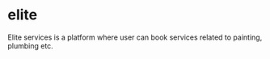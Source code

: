# elite
Elite services is a platform where user can book services related to painting, plumbing etc. 
